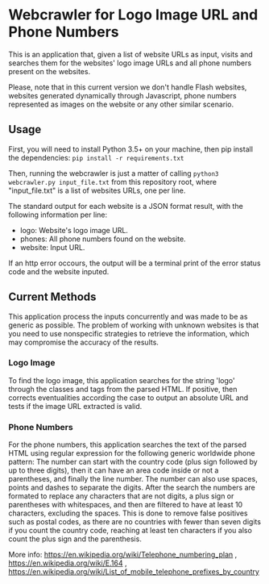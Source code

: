 # Webcrawler for Logo Image URL and Phone Numbers

This is an application that, given a list of website URLs as input, visits and searches them for the websites' logo image URLs and all phone numbers present on the websites.

Please, note that in this current version we don't handle Flash websites, websites generated dynamically through Javascript, phone numbers represented as images on the website or any other similar scenario.

## Usage

First, you will need to install Python 3.5+ on your machine, then pip install the dependencies:
`pip install -r requirements.txt`

Then, running the webcrawler is just a matter of calling `python3 webcrawler.py input_file.txt` from this repository root, where "input_file.txt" is a list of websites URLs, one per line.

The standard output for each website is a JSON format result, with the following information per line:
- logo: Website's logo image URL.
- phones: All phone numbers found on the website.
- website: Input URL.

If an http error occours, the output will be a terminal print of the error status code and the website inputed.

## Current Methods

This application process the inputs concurrently and was made to be as generic as possible. The problem of working with unknown websites is that you need to use nonspecific strategies to retrieve the information, which may compromise the accuracy of the results.

### Logo Image

To find the logo image, this application searches for the string 'logo' through the classes and tags from the parsed HTML. If positive, then corrects eventualities according the case to output an absolute URL and tests if the image URL extracted is valid.

### Phone Numbers

For the phone numbers, this application searches the text of the parsed HTML using regular expression for the following generic worldwide phone pattern: The number can start with the country code (plus sign followed by up to three digits), then it can have an area code inside or not a parentheses, and finally the line number. The number can also use spaces, points and dashes to separate the digits.
After the search the numbers are formated to replace any characters that are not digits, a plus sign or parentheses with whitespaces, and then are filtered to have at least 10 characters, excluding the spaces. This is done to remove false positives such as postal codes, as there are no countries with fewer than seven digits if you count the country code, reaching at least ten characters if you also count the plus sign and the parenthesis.

More info: https://en.wikipedia.org/wiki/Telephone_numbering_plan , https://en.wikipedia.org/wiki/E.164 , https://en.wikipedia.org/wiki/List_of_mobile_telephone_prefixes_by_country